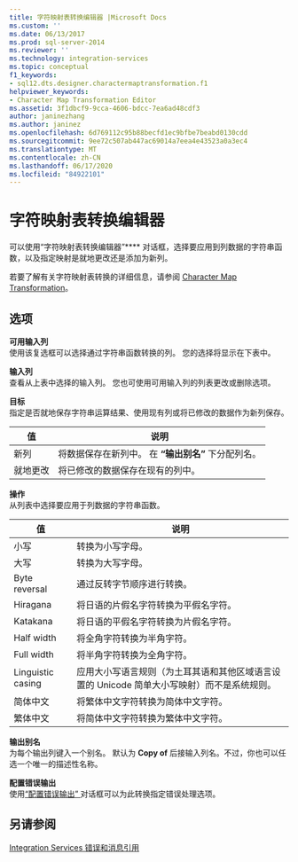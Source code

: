 ```yaml
---
title: 字符映射表转换编辑器 |Microsoft Docs
ms.custom: ''
ms.date: 06/13/2017
ms.prod: sql-server-2014
ms.reviewer: ''
ms.technology: integration-services
ms.topic: conceptual
f1_keywords:
- sql12.dts.designer.charactermaptransformation.f1
helpviewer_keywords:
- Character Map Transformation Editor
ms.assetid: 3f1dbcf9-9cca-4606-bdcc-7ea6ad48cdf3
author: janinezhang
ms.author: janinez
ms.openlocfilehash: 6d769112c95b88becfd1ec9bfbe7beabd0130cdd
ms.sourcegitcommit: 9ee72c507ab447ac69014a7eea4e43523a0a3ec4
ms.translationtype: MT
ms.contentlocale: zh-CN
ms.lasthandoff: 06/17/2020
ms.locfileid: "84922101"
---
```

# <a name="character-map-transformation-editor"></a>字符映射表转换编辑器
  可以使用“字符映射表转换编辑器”**** 对话框，选择要应用到列数据的字符串函数，以及指定映射是就地更改还是添加为新列。  
  
 若要了解有关字符映射表转换的详细信息，请参阅 [Character Map Transformation](data-flow/transformations/character-map-transformation.md)。  
  
## <a name="options"></a>选项  
 **可用输入列**  
 使用该复选框可以选择通过字符串函数转换的列。 您的选择将显示在下表中。  
  
 **输入列**  
 查看从上表中选择的输入列。 您也可使用可用输入列的列表更改或删除选项。  
  
 **目标**  
 指定是否就地保存字符串运算结果、使用现有列或将已修改的数据作为新列保存。  
  
|值|说明|  
|-----------|-----------------|  
|新列|将数据保存在新列中。 在 **“输出别名”** 下分配列名。|  
|就地更改|将已修改的数据保存在现有的列中。|  
  
 **操作**  
 从列表中选择要应用于列数据的字符串函数。  
  
|值|说明|  
|-----------|-----------------|  
|小写|转换为小写字母。|  
|大写|转换为大写字母。|  
|Byte reversal|通过反转字节顺序进行转换。|  
|Hiragana|将日语的片假名字符转换为平假名字符。|  
|Katakana|将日语的平假名字符转换为片假名字符。|  
|Half width|将全角字符转换为半角字符。|  
|Full width|将半角字符转换为全角字符。|  
|Linguistic casing|应用大小写语言规则（为土耳其语和其他区域语言设置的 Unicode 简单大小写映射）而不是系统规则。|  
|简体中文|将繁体中文字符转换为简体中文字符。|  
|繁体中文|将简体中文字符转换为繁体中文字符。|  
  
 **输出别名**  
 为每个输出列键入一个别名。 默认为 **Copy of** 后接输入列名。不过，你也可以任选一个唯一的描述性名称。  
  
 **配置错误输出**  
 使用[“配置错误输出” ](../../2014/integration-services/configure-error-output.md) 对话框可以为此转换指定错误处理选项。  
  
## <a name="see-also"></a>另请参阅  
 [Integration Services 错误和消息引用](../../2014/integration-services/integration-services-error-and-message-reference.md)  
  
  
